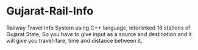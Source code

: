 # Gujarat-Rail-Info
Railway Travel Info System using C++ language, interlinked 18 stations of Gujarat State, So you have to give input as a source and destination and it will give you travel-fare, time and distance between it.
